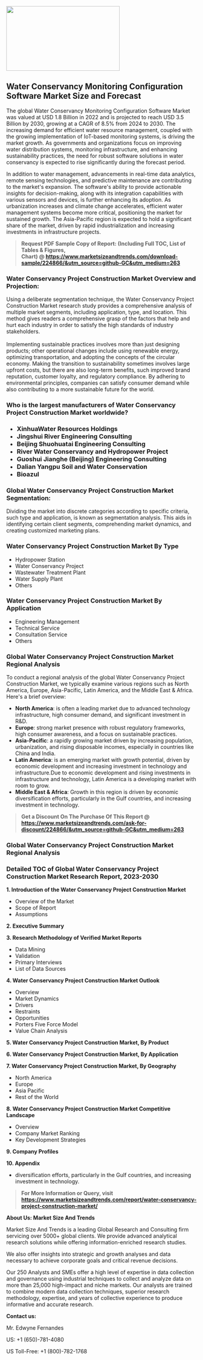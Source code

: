 <p><img class="alignnone size-medium wp-image-20088" src="https://ffe5etoiles.com/wp-content/uploads/2024/12/MST1-300x171.png" alt="" width="300" height="171" /></p><h2>Water Conservancy Monitoring Configuration Software Market Size and Forecast</h2><p>The global Water Conservancy Monitoring Configuration Software Market was valued at USD 1.8 Billion in 2022 and is projected to reach USD 3.5 Billion by 2030, growing at a CAGR of 8.5% from 2024 to 2030. The increasing demand for efficient water resource management, coupled with the growing implementation of IoT-based monitoring systems, is driving the market growth. As governments and organizations focus on improving water distribution systems, monitoring infrastructure, and enhancing sustainability practices, the need for robust software solutions in water conservancy is expected to rise significantly during the forecast period.</p><p>In addition to water management, advancements in real-time data analytics, remote sensing technologies, and predictive maintenance are contributing to the market's expansion. The software's ability to provide actionable insights for decision-making, along with its integration capabilities with various sensors and devices, is further enhancing its adoption. As urbanization increases and climate change accelerates, efficient water management systems become more critical, positioning the market for sustained growth. The Asia-Pacific region is expected to hold a significant share of the market, driven by rapid industrialization and increasing investments in infrastructure projects.</p></p><blockquote id="" class=""><strong>Request PDF Sample Copy of Report: (Including Full TOC, List of Tables &amp; Figures, Chart)&nbsp;@&nbsp;<strong><a href="https://www.marketsizeandtrends.com/download-sample/224866/&utm_source=github-GC&utm_medium=263" target="_blank">https://www.marketsizeandtrends.com/download-sample/224866/&utm_source=github-GC&utm_medium=263</a></strong></strong></blockquote><h3 id="" class="">Water Conservancy Project Construction Market&nbsp;Overview and Projection:</h3><p id="" class="">Using a deliberate segmentation technique, the Water Conservancy Project Construction Market research study provides a comprehensive analysis of multiple market segments, including application, type, and location. This method gives readers a comprehensive grasp of the factors that help and hurt each industry in order to satisfy the high standards of industry stakeholders. <br /> <br />Implementing sustainable practices involves more than just designing products; other operational changes include using renewable energy, optimizing transportation, and adopting the concepts of the circular economy. Making the transition to sustainability sometimes involves large upfront costs, but there are also long-term benefits, such improved brand reputation, customer loyalty, and regulatory compliance. By adhering to environmental principles, companies can satisfy consumer demand while also contributing to a more sustainable future for the world.</p><h3 id="" class="">Who is the largest manufacturers of&nbsp;Water Conservancy Project Construction Market worldwide?</h3><h3 class=""><p><ul><li>XinhuaWater Resources Holdings </li><li> Jingshui River Engineering Consulting </li><li> Beijing Shuohuatai Engineering Consulting </li><li> River Water Conservancy and Hydropower Project </li><li> Guoshui Jianghe (Beijing) Engineering Consulting </li><li> Dalian Yangpu Soil and Water Conservation </li><li> Bioazul</li></ul></p></h3><h3 id="" class="">Global&nbsp;Water Conservancy Project Construction Market Segmentation:</h3><p id="" class="">Dividing the market into discrete categories according to specific criteria, such type and application, is known as segmentation analysis. This aids in identifying certain client segments, comprehending market dynamics, and creating customized marketing plans.</p><h3 id="" class="">Water Conservancy Project Construction Market&nbsp;By Type</h3><p><p><ul><li>Hydropower Station</li><li> Water Conservancy Project</li><li> Wastewater Treatment Plant</li><li> Water Supply Plant</li><li> Others</p></li></ul></p></p><h3 id="" class="">Water Conservancy Project Construction Market&nbsp;By Application</h3><p class=""><p><ul><li>Engineering Management</li><li> Technical Service</li><li> Consultation Service</li><li> Others</li></ul></p></p><h3 id="" class="">Global Water Conservancy Project Construction Market Regional Analysis</h3><p id="" class="">To conduct a regional analysis of the global Water Conservancy Project Construction Market, we typically examine various regions such as North America, Europe, Asia-Pacific, Latin America, and the Middle East &amp; Africa. Here's a brief overview:</p><ul><li><strong>North America</strong>: is often a leading market due to advanced technology infrastructure, high consumer demand, and significant investment in R&amp;D.</li><li><strong>Europe</strong>: strong market presence with robust regulatory frameworks, high consumer awareness, and a focus on sustainable practices.</li><li><strong>Asia-Pacific</strong>: a rapidly growing market driven by increasing population, urbanization, and rising disposable incomes, especially in countries like China and India.</li><li><strong>Latin America</strong>: is an emerging market with growth potential, driven by economic development and increasing investment in technology and infrastructure.Due to economic development and rising investments in infrastructure and technology, Latin America is a developing market with room to grow.</li><li><strong>Middle East &amp; Africa</strong>: Growth in this region is driven by economic diversification efforts, particularly in the Gulf countries, and increasing investment in technology.</li></ul><blockquote id="" class=""><strong>Get a Discount On The Purchase Of This Report @ <strong><a href="https://www.marketsizeandtrends.com/ask-for-discount/224866/&utm_source=github-GC&utm_medium=263" target="_blank">https://www.marketsizeandtrends.com/ask-for-discount/224866/&utm_source=github-GC&utm_medium=263</a></strong></strong></blockquote><h3 id="" class="">Global Water Conservancy Project Construction Market Regional Analysis</h3><h3 id="" class="">Detailed TOC of Global Water Conservancy Project Construction Market Research Report, 2023-2030</h3><p id="" class=""><strong>1. Introduction of the Water Conservancy Project Construction Market</strong></p><ul><li>Overview of the Market</li><li>Scope of Report</li><li>Assumptions</li></ul><p id="" class=""><strong>2. Executive Summary</strong></p><p id="" class=""><strong>3. Research Methodology of Verified Market Reports</strong></p><ul><li>Data Mining</li><li>Validation</li><li>Primary Interviews</li><li>List of Data Sources</li></ul><p id="" class=""><strong>4. Water Conservancy Project Construction Market Outlook</strong></p><ul><li>Overview</li><li>Market Dynamics</li><li>Drivers</li><li>Restraints</li><li>Opportunities</li><li>Porters Five Force Model</li><li>Value Chain Analysis</li></ul><p id="" class=""><strong>5. Water Conservancy Project Construction Market, By Product</strong></p><p id="" class=""><strong>6. Water Conservancy Project Construction Market, By Application</strong></p><p id="" class=""><strong>7. Water Conservancy Project Construction Market, By Geography</strong></p><ul><li>North America</li><li>Europe</li><li>Asia Pacific</li><li>Rest of the World</li></ul><p id="" class=""><strong>8. Water Conservancy Project Construction Market Competitive Landscape</strong></p><ul><li>Overview</li><li>Company Market Ranking</li><li>Key Development Strategies</li></ul><p id="" class=""><strong>9. Company Profiles</strong></p><p id="" class=""><strong>10. Appendix</strong></p><ul><li>diversification efforts, particularly in the Gulf countries, and increasing investment in technology.</li></ul><blockquote id="" class=""><strong>For More Information or Query, visit <strong><strong><a href="https://www.marketsizeandtrends.com/report/water-conservancy-project-construction-market/" target="_blank">https://www.marketsizeandtrends.com/report/water-conservancy-project-construction-market/</a></strong></strong></strong></blockquote><p id="" class=""><strong>About Us: Market Size And Trends</strong></p><p id="" class="">Market Size And Trends is a leading Global Research and Consulting firm servicing over 5000+ global clients. We provide advanced analytical research solutions while offering information-enriched research studies.</p><p id="" class="">We also offer insights into strategic and growth analyses and data necessary to achieve corporate goals and critical revenue decisions.</p><p id="" class="">Our 250 Analysts and SMEs offer a high level of expertise in data collection and governance using industrial techniques to collect and analyze data on more than 25,000 high-impact and niche markets. Our analysts are trained to combine modern data collection techniques, superior research methodology, expertise, and years of collective experience to produce informative and accurate research.</p><p id="" class=""><strong>Contact us:</strong></p><p id="" class="">Mr. Edwyne Fernandes</p><p id="" class="">US: +1 (650)-781-4080</p><p id="" class="">US Toll-Free: +1 (800)-782-1768</p>

